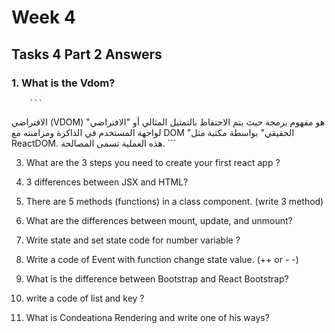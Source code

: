 # Week 4

##  Tasks 4 Part 2  Answers

### 1. What is the Vdom?
        ```
  الافتراضي (VDOM) هو مفهوم برمجة حيث يتم الاحتفاظ بالتمثيل المثالي أو "الافتراضي"
         لواجهة المستخدم في الذاكرة ومزامنته مع DOM "الحقيقي"
         بواسطة مكتبة مثل ReactDOM. هذه العملية تسمى المصالحة. 
        ```


3. What are the 3 steps you need to create your first react app ?


4. 3 differences between JSX and HTML?


5. There are 5 methods (functions) in a class component. (write 3 method)


6. What are the differences between mount, update, and unmount?


7. Write state and set state code for number variable ?


8. Write a code of Event with function change state value. (++ or - -)


9. What is the difference between Bootstrap and React Bootstrap?


10. write a code of list and key ?


11. What is Condeationa Rendering and write one of his ways?


